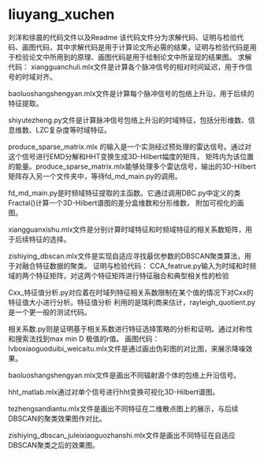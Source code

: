 # liuyang_xuchen
刘洋和徐晨的代码文件以及Readme
该代码文件分为求解代码、证明与检验代码、画图代码，其中求解代码是用于计算论文所必需的结果，证明与检验代码是用于检验论文中所用到的原理、画图代码是用于绘制论文中所呈现的结果图。
求解代码：
xiangguanchuli.mlx文件是计算各个脉冲信号的相对时间延迟，用于作信号的时域对齐。

baoluoshangshengyan.mlx文件是计算每个脉冲信号的包络上升沿，用于后续的特征提取。

shiyutezheng.py文件是计算脉冲信号包络上升沿的时域特征，包括分形维数、信息维数、LZC复杂度等时域特征。

produce_sparse_matrix.mlx 的输入是一个实测经过预处理的雷达信号。通过对这个信号进行EMD分解和HHT变换生成3D-Hilbert幅度的矩阵，
矩阵内为该位置的能量。produce_sparse_matrix.mlx能够处理多个雷达信号，输出的3D-Hilbert矩阵存入另一个文件夹中，等待fd_md_main.py的调用。

fd_md_main.py是时频域特征提取的主函数。它通过调用DBC.py中定义的类Fractal()计算一个3D-Hilbert谱图的差分盒维数和分形维数，
附加可视化的画图。

xiangguanxishu.mlx文件是分别计算时域特征和时频域特征的相关系数矩阵，用于后续特征的选择。

zishiying_dbscan.mlx文件是实现自适应寻找最优参数的DBSCAN聚类算法，用于对融合特征数据的聚类。
证明与检验代码：
CCA_featrue.py输入为时域和时频域的两个特征矩阵，对这两个特征矩阵进行特征融合和典型相关性的检验

Cxx_特征值分析.py对应着在时域列特征相关系数限制在某个值的情况下对Cxx的特征值大小进行分析。特征值分析
利用的是瑞利商来估计，rayleigh_quotient.py是一个更一般的测试代码。

相关系数.py则是证明基于相关系数进行特征选择策略的分析和证明。通过对称性和搜索法找到max min D 极值的r值。
画图代码：
lvboxiaoguoduibi_weicaitu.mlx文件是通过画出伪彩图的对比图，来展示降噪效果。

baoluoshangshengyan.mlx文件是画出不同辐射源个体的包络上升沿信号。

hht_matlab.mlx通过对单个信号进行hht变换可视化3D-Hilbert谱图。

tezhengsandiantu.mlx文件是画出不同特征在二维散点图上的展示，与后续DBSCAN的聚类效果图作对比。

zishiying_dbscan_juleixiaoguozhanshi.mlx文件是画出不同特征在自适应DBSCAN聚类之后的效果图。


